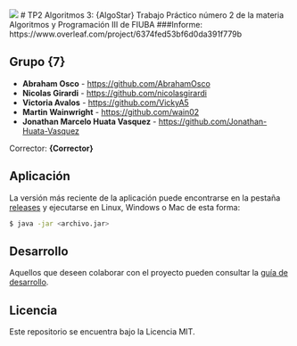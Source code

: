 <img src='https://codecov.io/gh/fiuba/algo3_proyecto_base_tp2/branch/master/graph/badge.svg'>
# TP2 Algoritmos 3: {AlgoStar} 
Trabajo Práctico número 2 de la materia Algoritmos y Programación III de FIUBA
###Informe: https://www.overleaf.com/project/6374fed53bf6d0da391f779b

## Grupo {7}

* **Abraham Osco** - https://github.com/AbrahamOsco
* **Nicolas Girardi** - https://github.com/nicolasgirardi
* **Victoria Avalos** - https://github.com/VickyA5
* **Martin Wainwright** - https://github.com/wain02
* **Jonathan Marcelo Huata Vasquez** - https://github.com/Jonathan-Huata-Vasquez

Corrector: **{Corrector}**

## Aplicación

La versión más reciente de la aplicación puede encontrarse en la pestaña [releases](https://github.com/fiuba/algo3_proyecto_base_tp2/releases/latest) y ejecutarse en Linux, Windows o Mac de esta forma:

```bash
$ java -jar <archivo.jar>
```

## Desarrollo

Aquellos que deseen colaborar con el proyecto pueden consultar la [guía de desarrollo](./docs/Desarrollo.md).

## Licencia

Este repositorio se encuentra bajo la Licencia MIT.
